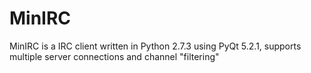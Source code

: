 MinIRC
======

MinIRC is a IRC client written in Python 2.7.3 using PyQt 5.2.1, supports multiple server connections and channel "filtering"

